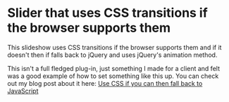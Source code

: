 # Slider that uses CSS transitions if the browser supports them

This slideshow uses CSS transitions if the browser supports them and if it doesn't then if falls back to jQuery and uses jQuery's animation method.

This isn't a full fledged plug-in, just something I made for a client and felt was a good example of how to set something like this up. You can check out my blog post about it here: [Use CSS if you can then fall back to JavaScript](http://goo.gl/pOSvY)